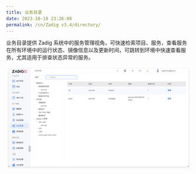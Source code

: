 ```yaml
---
title: 业务目录
date: 2023-10-18 23:26:08
permalink: /cn/Zadig v3.4/directory/
---
```


业务目录提供 Zadig 系统中的服务管理视角，可快速检索项目、服务，查看服务在所有环境中的运行状态、镜像信息以及更新时间，可跳转到环境中快速查看服务，尤其适用于排查状态异常的服务。

![版本交付](../../../_images/directory_details.png '版本交付')
